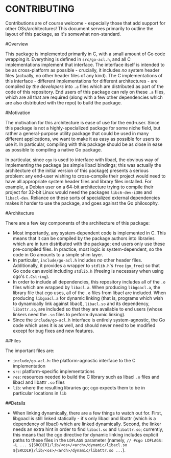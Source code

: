 CONTRIBUTING
============

Contributions are of course welcome - especially those that add support for other OSs/architectures! This document serves primarily to outline the layout of this package, as it's somewhat non-standard.

#Overview

This package is implemented primarily in C, with a small amount of Go code wrapping it. Everything is defined in `src/go-acl.h`, and all C implementations implement that interface. The interface itself is intended to be as cross-platform as possible - crucially, it includes *no* system header files (actually, no other header files of any kind). The C implementations of this interface - different implementations for different architectures - are compiled *by the developers* into `.a` files which are distributed as part of the code of this repository. End users of this package can rely on these `.a` files, which are all that are required (along with a few other dependencies which are also distributed with the repo) to build the package.

#Motivation

The motivation for this architecture is ease of use for the end-user. Since this package is not a highly-specialized package for some niche field, but rather a general-purpose utility package that could be used in many different applications, we want to make it as easy as possible for users to use it. In particular, compiling with this package should be as close in ease as possible to compiling a native Go package.

In particular, since `cgo` is used to interface with libacl, the obvious way of implementing the package (as simple libacl bindings; this was actually the architecture of the initial version of this package) presents a serious problem: any end-user wishing to cross-compile their project would need to have all appropriate system header files and library files installed. For example, a Debian user on a 64-bit architecture trying to compile their project for 32-bit Linux would need the packages `libc6-dev-i386` and `libacl-dev`. Reliance on these sorts of specialized external dependencies makes it harder to use the package, and goes against the Go philosophy.

#Architecture

There are a few key components of the architecture of this package:

* Most importantly, any system-dependent code is implemented in C. This means that it can be compiled by the package authors into libraries which are in turn distributed with the package; end users only use these pre-compiled files. In practice, most logic is system-dependent, so the code in Go amounts to a simple shim layer.
* In particular, `include/go-acl.h` includes *no* other header files. Additionally, it provides a wrapper to `stdlib.h`'s `free` (`go_free`) so that Go code can avoid including `stdlib.h` (freeing is necessary when using cgo's `C.Cstring`).
* In order to include all dependencies, this repository includes all of the `.o` files which are wrapped by `libacl.a`. When producing `libgoacl.a`, the library file that cgo uses, all of the `.o` files from libacl are included. When producing `libgoacl.a` for dynamic linking (that is, programs which wish to dynamically link against libacl), `libacl.so` and its dependency, `libattr.so`, are included so that they are available to end users (whose linkers need the `.so` files to perform dynamic linking).
* Since the `include/go-acl.h` interface is entirely system-agnostic, the Go code which uses it is as well, and should never need to be modified except for bug fixes and new features.

##Files

The important files are:

* `include/go-acl.h`: the platform-agnostic interface to the C implementation
* `src`: platform-specific implementations
* `res`: resources needed to build the C library such as libacl `.o` files and libacl and libattr `.so` files
* `lib`: where the resulting libraries go; cgo expects them to be in particular locations in `lib`

##Details

* When linking dynamically, there are a few things to watch out for. First, libgoacl is still linked statically - it's only libacl and libattr (which is a dependency of libacl) which are linked dynamically. Second, the linker needs an extra hint in order to find `libacl.so` and `libattr.so`; currently, this means that the cgo directive for dynamic linking includes explicit paths to these files in the `LDFLAGS` parameter (namely, `// #cgo LDFLAGS: -L ... ${SRCDIR}/lib/<os>/<arch>/dynamic/libacl.so ${SRCDIR}/lib/<os>/<arch>/dynamic/libattr.so ...`).
